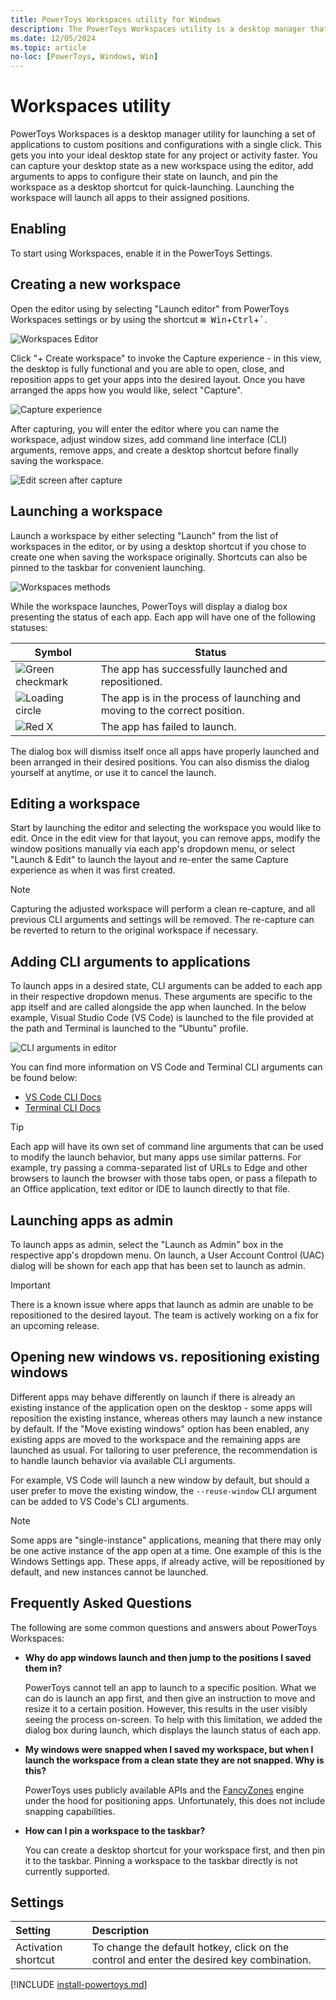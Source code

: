 ```yaml
---
title: PowerToys Workspaces utility for Windows
description: The PowerToys Workspaces utility is a desktop manager that can efficiently launch a set of applications to custom positions and configurations.
ms.date: 12/05/2024
ms.topic: article
no-loc: [PowerToys, Windows, Win]
---
```


# Workspaces utility

PowerToys Workspaces is a desktop manager utility for launching a set of applications to custom positions and configurations with a single click. This gets you into your ideal desktop state for any project or activity faster. You can capture your desktop state as a new workspace using the editor, add arguments to apps to configure their state on launch, and pin the workspace as a desktop shortcut for quick-launching. Launching the workspace will launch all apps to their assigned positions.

## Enabling

To start using Workspaces, enable it in the PowerToys Settings.

## Creating a new workspace

Open the editor using by selecting "Launch editor" from PowerToys Workspaces settings or by using the shortcut <kbd>⊞ Win</kbd>+<kbd>Ctrl</kbd>+<kbd>`</kbd>.

![Workspaces Editor](../images/powertoys-workspaces/workspaces_editor.png)

 Click "+ Create workspace" to invoke the Capture experience - in this view, the desktop is fully functional and you are able to open, close, and reposition apps to get your apps into the desired layout. Once you have arranged the apps how you would like, select "Capture".

![Capture experience](../images/powertoys-workspaces/capture_ux.png)

After capturing, you will enter the editor where you can name the workspace, adjust window sizes, add command line interface (CLI) arguments, remove apps, and create a desktop shortcut before finally saving the workspace.

![Edit screen after capture](../images/powertoys-workspaces/post_capture_edit.png)

## Launching a workspace

Launch a workspace by either selecting "Launch" from the list of workspaces in the editor, or by using a desktop shortcut if you chose to create one when saving the workspace originally. Shortcuts can also be pinned to the taskbar for convenient launching.

![Workspaces methods](../images/powertoys-workspaces/launch_buttons.png)

While the workspace launches, PowerToys will display a dialog box presenting the status of each app. Each app will have one of the following statuses:

| Symbol      | Status    |
|-------------|-----------|
| ![Green checkmark](../images/powertoys-workspaces/checkmark.png) | The app has successfully launched and repositioned. |
| ![Loading circle](../images/powertoys-workspaces/spinner.png) | The app is in the process of launching and moving to the correct position. |
| ![Red X](../images/powertoys-workspaces/failed.png) | The app has failed to launch. |

The dialog box will dismiss itself once all apps have properly launched and been arranged in their desired positions. You can also dismiss the dialog yourself at anytime, or use it to cancel the launch.

## Editing a workspace

Start by launching the editor and selecting the workspace you would like to edit. Once in the edit view for that layout, you can remove apps, modify the window positions manually via each app's dropdown menu, or select "Launch & Edit" to launch the layout and re-enter the same Capture experience as when it was first created.

> [!NOTE]
> Capturing the adjusted workspace will perform a clean re-capture, and all previous CLI arguments and settings will be removed. The re-capture can be reverted to return to the original workspace if necessary.

## Adding CLI arguments to applications

To launch apps in a desired state, CLI arguments can be added to each app in their respective dropdown menus. These arguments are specific to the app itself and are called alongside the app when launched. In the below example, Visual Studio Code (VS Code) is launched to the file provided at the path and Terminal is launched to the "Ubuntu" profile.

![CLI arguments in editor](../images/powertoys-workspaces/cli_args.png)

You can find more information on VS Code and Terminal CLI arguments can be found below:

- [VS Code CLI Docs](https://code.visualstudio.com/docs/editor/command-line)
- [Terminal CLI Docs](/windows/terminal/command-line-arguments?tabs=windows)

> [!TIP]
> Each app will have its own set of command line arguments that can be used to modify the launch behavior, but many apps use similar patterns. For example, try passing a comma-separated list of URLs to Edge and other browsers to launch the browser with those tabs open, or pass a filepath to an Office application, text editor or IDE to launch directly to that file.

## Launching apps as admin

To launch apps as admin, select the "Launch as Admin" box in the respective app's dropdown menu. On launch, a User Account Control (UAC) dialog will be shown for each app that has been set to launch as admin.

> [!IMPORTANT]
> There is a known issue where apps that launch as admin are unable to be repositioned to the desired layout. The team is actively working on a fix for an upcoming release.

## Opening new windows vs. repositioning existing windows

Different apps may behave differently on launch if there is already an existing instance of the application open on the desktop - some apps will reposition the existing instance, whereas others may launch a new instance by default. If the "Move existing windows" option has been enabled, any existing apps are moved to the workspace and the remaining apps are launched as usual. For tailoring to user preference, the recommendation is to handle launch behavior via available CLI arguments.

For example, VS Code will launch a new window by default, but should a user prefer to move the existing window, the `--reuse-window` CLI argument can be added to VS Code's CLI arguments.

> [!NOTE]
> Some apps are "single-instance" applications, meaning that there may only be one active instance of the app open at a time. One example of this is the Windows Settings app. These apps, if already active, will be repositioned by default, and new instances cannot be launched.

## Frequently Asked Questions

The following are some common questions and answers about PowerToys Workspaces:

- **Why do app windows launch and then jump to the positions I saved them in?**

  PowerToys cannot tell an app to launch to a specific position. What we can do is launch an app first, and then give an instruction to move and resize it to a certain position. However, this results in the user visibly seeing the process on-screen. To help with this limitation, we added the dialog box during launch, which displays the launch status of each app.

- **My windows were snapped when I saved my workspace, but when I launch the workspace from a clean state they are not snapped. Why is this?**

  PowerToys uses publicly available APIs and the [FancyZones](fancyzones.md) engine under the hood for positioning apps. Unfortunately, this does not include snapping capabilities.

- **How can I pin a workspace to the taskbar?**

  You can create a desktop shortcut for your workspace first, and then pin it to the taskbar. Pinning a workspace to the taskbar directly is not currently supported.

## Settings

| Setting | Description |
| :-- | :-- |
| Activation shortcut | To change the default hotkey, click on the control and enter the desired key combination. |

[!INCLUDE [install-powertoys.md](../includes/install-powertoys.md)]
